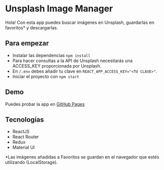 # Unsplash Image Manager
Hola! Con esta app puedes buscar imágenes en Unsplash, guardarlas en favoritos\* y descargarlas.

## Para empezar
* Instalar las dependencias ``npm install``
* Para hacer consultas a la API de Unsplash necesitarás una ACCESS_KEY proporcionada por Unsplash.
* En ``/.env`` debes añadir tu clave en ``REACT_APP_ACCESS_KEY="<TU CLAVE>"``.
* Iniciar el proyecto con ``npm start``

## Demo
Puedes probar la app en [GitHub Pages](https://danidnz.github.io/unsplash-image-manager/)

## Tecnologías
* ReactJS
* React Router
* Redux
* Material UI


\*Las imágenes añadidas a Favoritos se guardan en el navegador que estés utilizando (LocalStorage).
